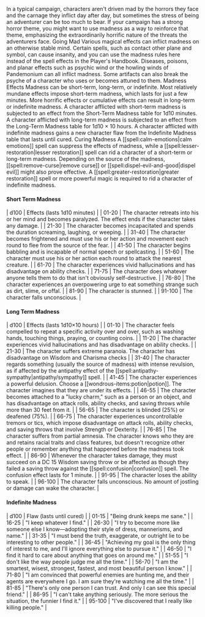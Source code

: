 In a typical campaign, characters aren't driven mad by the horrors they face and the carnage they inflict day after day, but sometimes the stress of being an adventurer can be too much to bear. If your campaign has a strong horror theme, you might want to use madness as a way to reinforce that theme, emphasizing the extraordinarily horrific nature of the threats the adventurers face.
Going Mad
Various magical effects can inflict madness on an otherwise stable mind. Certain spells, such as contact other plane and symbol, can cause insanity, and you can use the madness rules here instead of the spell effects in the Player's Handbook. Diseases, poisons, and planar effects such as psychic wind or the howling winds of Pandemonium can all inflict madness. Some artifacts can also break the psyche of a character who uses or becomes attuned to them.
Madness Effects
Madness can be short-term, long-term, or indefinite. Most relatively mundane effects impose short-term madness, which lasts for just a few minutes. More horrific effects or cumulative effects can result in long-term or indefinite madness.
A character afflicted with short-term madness is subjected to an effect from the Short-Term Madness table for 1d10 minutes.
A character afflicted with long-term madness is subjected to an effect from the Long-Term Madness table for 1d10 × 10 hours.
A character afflicted with indefinite madness gains a new character flaw from the Indefinite Madness table that lasts until cured.
Curing Madness
A [[spell:calm-emotions|calm emotions]] spell can suppress the effects of madness, while a [[spell:lesser-restoration|lesser restoration]] spell can rid a character of a short-term or long-term madness. Depending on the source of the madness, [[spell:remove-curse|remove curse]] or [[spell:dispel-evil-and-good|dispel evil]] might also prove effective. A [[spell:greater-restoration|greater restoration]] spell or more powerful magic is required to rid a character of indefinite madness.
#### Short Term Madness
| d100 | Effects (lasts 1d10 minutes) |
| 01-20 | The character retreats into his or her mind and becomes paralyzed. The effect ends if the character takes any damage. |
| 21-30 | The character becomes incapacitated and spends the duration screaming, laughing, or weeping. |
| 31-40 | The character becomes frightened and must use his or her action and movement each round to flee from the source of the fear. |
| 41-50 | The character begins babbling and is incapable of normal speech or spellcasting. |
| 51-60 | The character must use his or her action each round to attack the nearest creature. |
| 61-70 | The character experiences vivid hallucinations and has disadvantage on ability checks. |
| 71-75 | The character does whatever anyone tells them to do that isn't obviously self-destructive. |
| 76-80 | The character experiences an overpowering urge to eat something strange such as dirt, slime, or offal. |
| 81-90 | The character is stunned. |
| 91-100 | The character falls unconscious. |
#### Long Term Madness
| d100 | Effects (lasts 1d10×10 hours) |
| 01-10 | The character feels compelled to repeat a specific activity over and over, such as washing hands, touching things, praying, or counting coins. |
| 11-20 | The character experiences vivid hallucinations and has disadvantage on ability checks. |
| 21-30 | The character suffers extreme paranoia. The character has disadvantage on Wisdom and Charisma checks |
| 31-40 | The character regards something (usually the source of madness) with intense revulsion, as if affected by the antipathy effect of the [[spell:antipathy-sympathy|antipathy/sympathy]] spell. |
| 41-45 | The character experiences a powerful delusion. Choose a [[wondrous-items:potion|potion]]. The character imagines that they are under its effects. |
| 46-55 | The character becomes attached to a "lucky charm," such as a person or an object, and has disadvantage on attack rolls, ability checks, and saving throws while more than 30 feet from it. |
| 56-65 | The character is blinded (25%) or deafened (75%). |
| 66-75 | The character experiences uncontrollable tremors or tics, which impose disadvantage on attack rolls, ability checks, and saving throws that involve Strength or Dexterity. |
| 76-85 | The character suffers from partial amnesia. The character knows who they are and retains racial traits and class features, but doesn't recognize other people or remember anything that happened before the madness took effect. |
| 86-90 | Whenever the character takes damage, they must succeed on a DC 15 Wisdom saving throw or be affected as though they failed a saving throw against the [[spell:confusion|confusion]] spell. The confusion effect lasts for 1 minute. |
| 91-95 | The character loses the ability to speak. |
| 96-100 | The character falls unconscious. No amount of jostling or damage can wake the character. |
#### Indefinite Madness
| d100 | Flaw (lasts until cured) |
| 01-15 | "Being drunk keeps me sane." |
| 16-25 | "I keep whatever I find." |
| 26-30 | "I try to become more like someone else I know—adopting their style of dress, mannerisms, and name." |
| 31-35 | "I must bend the truth, exaggerate, or outright lie to be interesting to other people." |
| 36-45 | "Achieving my goal is the only thing of interest to me, and I'll ignore everything else to pursue it." |
| 46-50 | "I find it hard to care about anything that goes on around me." |
| 51-55 | "I don't like the way people judge me all the time." |
| 56-70 | "I am the smartest, wisest, strongest, fastest, and most beautiful person I know." |
| 71-80 | "I am convinced that powerful enemies are hunting me, and their agents are everywhere I go. I am sure they're watching me all the time." |
| 81-85 | "There's only one person I can trust. And only I can see this special friend." |
| 86-95 | "I can't take anything seriously. The more serious the situation, the funnier I find it." |
| 95-100 | "I've discovered that I really like killing people." |